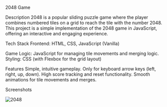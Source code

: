 2048 Game

Description
2048 is a popular sliding puzzle game where the player combines numbered tiles on a grid to reach the tile with the number 2048. This project is a simple implementation of the 2048 game in JavaScript, offering an interactive and engaging experience.

Tech Stack
Frontend: HTML, CSS, JavaScript (Vanilla)

Game Logic: JavaScript for managing tile movements and merging logic.
Styling: CSS (with Flexbox for the grid layout)

Features
Simple, intuitive gameplay.
Only for keyboard arrow keys (left, right, up, down).
High score tracking and reset functionality.
Smooth animations for tile movements and merges.

Screenshots

![2048](https://github.com/user-attachments/assets/1b3c4278-02de-4d08-8bae-7aeb2a37e5d7)
